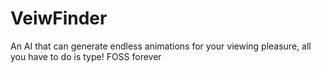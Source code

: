 # VeiwFinder
An AI that can generate endless animations for your viewing pleasure, all you have to do is type! FOSS forever
